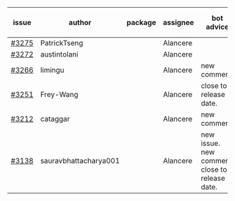 | issue | author | package | assignee | bot advice | created date of issue | target release date | date from target |
| ------ | ------ | ------ | ------ | ------ | ------ | ------ | :-----: |
| [#3275](https://github.com/Azure/sdk-release-request/issues/3275) | PatrickTseng |  | Alancere |  | 10-17 | 11-25 |  |
| [#3272](https://github.com/Azure/sdk-release-request/issues/3272) | austintolani |  | Alancere |  | 10-12 | 10-28 |  |
| [#3266](https://github.com/Azure/sdk-release-request/issues/3266) | limingu |  | Alancere | new comment. | 10-12 | 10-28 |  |
| [#3251](https://github.com/Azure/sdk-release-request/issues/3251) | Frey-Wang |  | Alancere | close to release date.  | 10-09 | 10-17 | -1 |
| [#3212](https://github.com/Azure/sdk-release-request/issues/3212) | cataggar |  | Alancere | new comment. | 09-26 | 10-31 |  |
| [#3138](https://github.com/Azure/sdk-release-request/issues/3138) | sauravbhattacharya001 |  | Alancere | new issue. new comment. close to release date.  | 09-02 | 10-17 | -1 |
